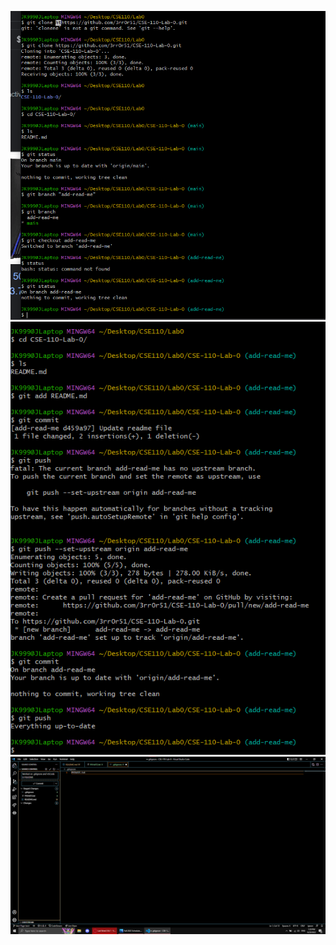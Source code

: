 ![](/CSE%20110%20Lab%200%20Part%201.png)\
![](/CSE%20110%20Lab%200%20Part%202.png)\
![](/CSE%20110%20Lab%200%20VSCode%20UI%20and%20.gitignore.png)